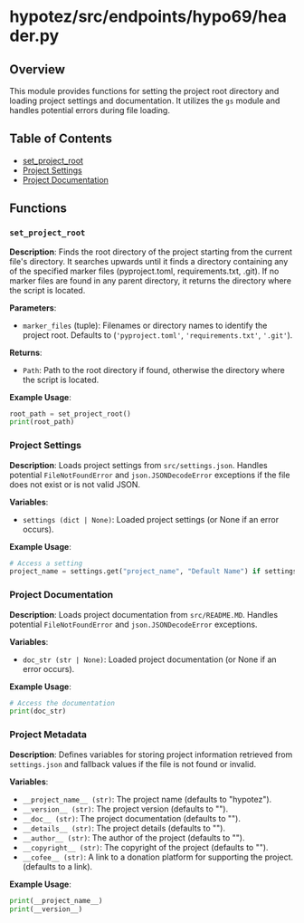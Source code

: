 # hypotez/src/endpoints/hypo69/header.py

## Overview

This module provides functions for setting the project root directory and loading project settings and documentation. It utilizes the `gs` module and handles potential errors during file loading.

## Table of Contents

* [set_project_root](#set_project_root)
* [Project Settings](#project-settings)
* [Project Documentation](#project-documentation)

## Functions

### `set_project_root`

**Description**: Finds the root directory of the project starting from the current file's directory. It searches upwards until it finds a directory containing any of the specified marker files (pyproject.toml, requirements.txt, .git). If no marker files are found in any parent directory, it returns the directory where the script is located.


**Parameters**:

- `marker_files` (tuple): Filenames or directory names to identify the project root.  Defaults to (`'pyproject.toml'`, `'requirements.txt'`, `'.git'`).


**Returns**:

- `Path`: Path to the root directory if found, otherwise the directory where the script is located.


**Example Usage**:

```python
root_path = set_project_root()
print(root_path)
```

### Project Settings

**Description**: Loads project settings from `src/settings.json`.  Handles potential `FileNotFoundError` and `json.JSONDecodeError` exceptions if the file does not exist or is not valid JSON.

**Variables**:

- `settings (dict | None)`: Loaded project settings (or None if an error occurs).


**Example Usage**:

```python
# Access a setting
project_name = settings.get("project_name", "Default Name") if settings else "Default Name"
```


### Project Documentation

**Description**: Loads project documentation from `src/README.MD`.  Handles potential `FileNotFoundError` and `json.JSONDecodeError` exceptions.

**Variables**:

- `doc_str (str | None)`: Loaded project documentation (or None if an error occurs).

**Example Usage**:

```python
# Access the documentation
print(doc_str)
```

### Project Metadata

**Description**: Defines variables for storing project information retrieved from `settings.json` and fallback values if the file is not found or invalid.

**Variables**:

- `__project_name__ (str)`: The project name (defaults to "hypotez").
- `__version__ (str)`: The project version (defaults to "").
- `__doc__ (str)`: The project documentation (defaults to "").
- `__details__ (str)`: The project details (defaults to "").
- `__author__ (str)`: The author of the project (defaults to "").
- `__copyright__ (str)`: The copyright of the project (defaults to "").
- `__cofee__ (str)`: A link to a donation platform for supporting the project. (defaults to a link).

**Example Usage**:

```python
print(__project_name__)
print(__version__)
```